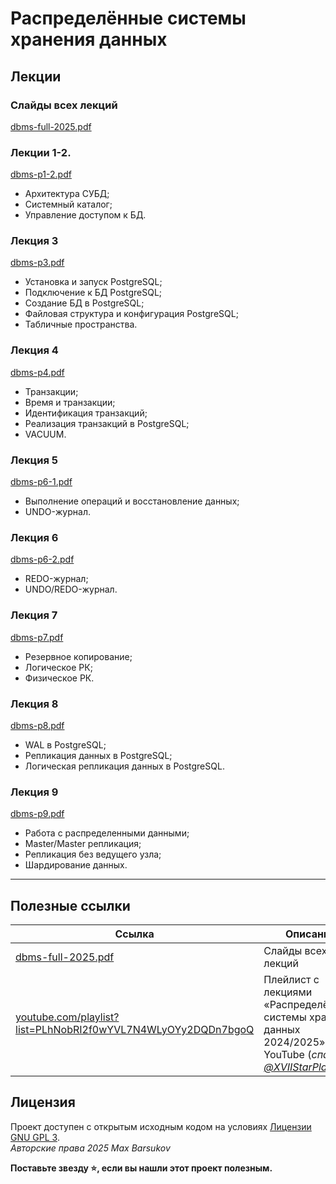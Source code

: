 # Распределённые системы хранения данных

## Лекции

### Слайды всех лекций

[dbms-full-2025.pdf](./dbms-full-2025.pdf)

### Лекции 1-2.

[dbms-p1-2.pdf](./dbms-p1-2.pdf)

- Архитектура СУБД;
- Системный каталог;
- Управление доступом к БД.

### Лекция 3

[dbms-p3.pdf](./dbms-p3.pdf)

* Установка и запуск PostgreSQL;
* Подключение к БД PostgreSQL;
* Создание БД в PostgreSQL;
* Файловая структура и конфигурация PostgreSQL;
* Табличные пространства.

### Лекция 4

[dbms-p4.pdf](./dbms-p4.pdf)

- Транзакции;
- Время и транзакции;
- Идентификация транзакций;
- Реализация транзакций в PostgreSQL;
- VACUUM.

### Лекция 5

[dbms-p6-1.pdf](./dbms-p6-1.pdf)

- Выполнение операций и восстановление данных;
- UNDO-журнал.

### Лекция 6

[dbms-p6-2.pdf](./dbms-p6-2.pdf)

- REDO-журнал;
- UNDO/REDO-журнал.

### Лекция 7

[dbms-p7.pdf](./dbms-p7.pdf)

- Резервное копирование;
- Логическое РК;
- Физическое РК.

### Лекция 8

[dbms-p8.pdf](./dbms-p8.pdf)

- WAL в PostgreSQL;
- Репликация данных в PostgreSQL;
- Логическая репликация данных в PostgreSQL.

### Лекция 9

[dbms-p9.pdf](./dbms-p9.pdf)

- Работа с распределенными данными;
- Master/Master репликация;
- Репликация без ведущего узла;
- Шардирование данных.

---

## Полезные ссылки

| Ссылка | Описание |
| --- | --- |
| [dbms-full-2025.pdf](./dbms-full-2025.pdf) | Слайды всех лекций |
| [youtube.com/playlist?list=PLhNobRI2f0wYVL7N4WLyOYy2DQDn7bgoQ](https://youtube.com/playlist?list=PLhNobRI2f0wYVL7N4WLyOYy2DQDn7bgoQ&si=_wFt6Lb-ZX21eT3O) | Плейлист с лекциями «Распределённые системы хранения данных 2024/2025» на YouTube (*спасибо [@XVIIStarPlatinum](https://github.com/XVIIStarPlatinum/)*) |

## Лицензия <a name="license"></a>

Проект доступен с открытым исходным кодом на условиях [Лицензии GNU GPL 3](https://opensource.org/license/gpl-3-0/). \
*Авторские права 2025 Max Barsukov*

**Поставьте звезду :star:, если вы нашли этот проект полезным.**
